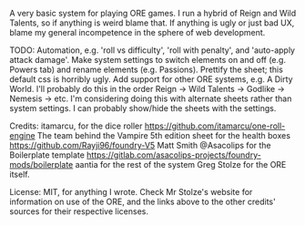 A very basic system for playing ORE games. I run a hybrid of Reign and Wild Talents, so if anything is weird blame that. If anything is ugly or just bad UX, blame my general incompetence in the sphere of web development.

TODO: Automation, e.g. 'roll vs difficulty', 'roll with penalty', and 'auto-apply attack damage'.
      Make system settings to switch elements on and off (e.g. Powers tab) and rename elements (e.g. Passions).
      Prettify the sheet; this default css is horribly ugly.
      Add support for other ORE systems, e.g. A Dirty World. I'll probably do this in the order Reign -> Wild Talents -> Godlike -> Nemesis -> etc. I'm considering doing this with alternate sheets rather than system settings. I can probably show/hide the sheets with the settings.

Credits:
itamarcu, for the dice roller https://github.com/itamarcu/one-roll-engine
The team behind the Vampire 5th edition sheet for the health boxes https://github.com/Rayji96/foundry-V5
Matt Smith @Asacolips for the Boilerplate template https://gitlab.com/asacolips-projects/foundry-mods/boilerplate
aantia for the rest of the system
Greg Stolze for the ORE itself.



License:
MIT, for anything I wrote. Check Mr Stolze's website for information on use of the ORE, and the links above to the other credits' sources for their respective licenses.
